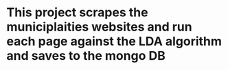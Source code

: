 # This project scrapes the municiplaities websites and run each page against the LDA algorithm and saves to the mongo DB
